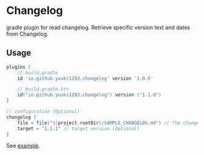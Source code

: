 # Changelog
gradle plugin for read changelog. Retrieve specific version text and dates from Changelog.

## Usage
```groovy
plugins {
    // build.gradle
    id 'io.github.yuuki1293.changelog' version '1.0.0'

    // build.gradle.kts
    id("io.github.yuuki1293.changelog") version ("1.1.0")
}

// configuration (Optional)
changelog {
    file = file("${project.rootDir}/SAMPLE_CHANGELOG.md") // The changelog file. (Optional)
    target = "1.1.1" // target version (Optional)
}
```

See [example](example-app/build.gradle.kts).
